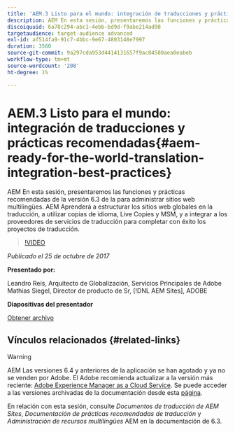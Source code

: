 ```yaml
---
title: 'AEM.3 Listo para el mundo: integración de traducciones y prácticas recomendadas'
description: AEM En esta sesión, presentaremos las funciones y prácticas recomendadas de la versión 6.3 de la para administrar sitios web multilingües. AEM Aprenderá a estructurar los sitios web globales en la traducción, a utilizar copias de idioma, Live Copies y MSM, y a integrar a los proveedores de servicios de traducción para completar con éxito los proyectos de traducción.
discoiquuid: 6a78c294-abc1-4ebb-bd9d-f9abe214ad98
targetaudience: target-audience advanced
exl-id: af514fa9-91c7-4bbc-9e67-4803148e7997
duration: 3560
source-git-commit: 9a297cda953d4414131657f9ac84580aea0eabeb
workflow-type: tm+mt
source-wordcount: '208'
ht-degree: 1%

---
```


# AEM.3 Listo para el mundo: integración de traducciones y prácticas recomendadas{#aem-ready-for-the-world-translation-integration-best-practices}

AEM En esta sesión, presentaremos las funciones y prácticas recomendadas de la versión 6.3 de la para administrar sitios web multilingües. AEM Aprenderá a estructurar los sitios web globales en la traducción, a utilizar copias de idioma, Live Copies y MSM, y a integrar a los proveedores de servicios de traducción para completar con éxito los proyectos de traducción.

>[!VIDEO](https://video.tv.adobe.com/v/21532/?quality=9)

*Publicado el 25 de octubre de 2017*

**Presentado por:**

Leandro Reis, Arquitecto de Globalización, Servicios Principales de Adobe\
Mathias Siegel, Director de producto de Sr, [!DNL AEM Sites], ADOBE

**Diapositivas del presentador**

[Obtener archivo](assets/immerse-2017-translationpresentation-rev1.pdf)

## Vínculos relacionados {#related-links}

>[!WARNING]
>
>AEM Las versiones 6.4 y anteriores de la aplicación se han agotado y ya no se venden por Adobe.  El Adobe recomienda actualizar a la versión más reciente: [Adobe Experience Manager as a Cloud Service](https://experienceleague.adobe.com/docs/experience-manager-cloud-service.html?lang=es).  Se puede acceder a las versiones archivadas de la documentación desde esta [página](https://experienceleague.adobe.com/docs/experience-manager-release-information/aem-release-updates/previous-updates/aem-previous-versions.html?lang=es).
>
>En relación con esta sesión, consulte *Documentos de traducción de AEM Sites*, *Documentación de prácticas recomendadas de traducción* y *Administración de recursos multilingües* AEM en la documentación de 6.3.

